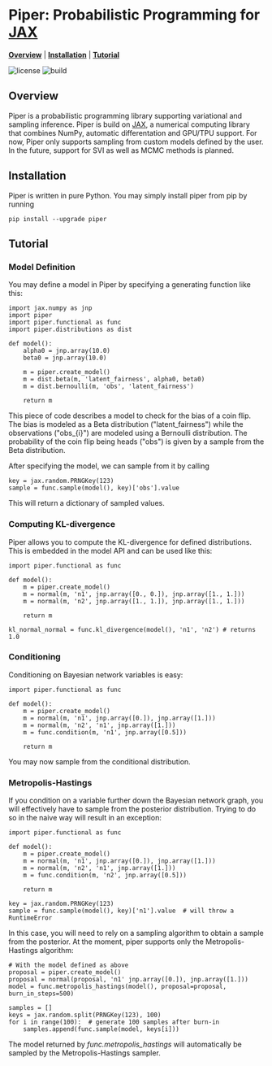 # Piper: Probabilistic Programming for [JAX]

[**Overview**](#overview)
| [**Installation**](#installation)
| [**Tutorial**](#tutorial)

![license](https://img.shields.io/github/license/branislav1991/piper)
![build](https://img.shields.io/github/workflow/status/branislav1991/piper/Python%20package)

## Overview

Piper is a probabilistic programming library supporting variational and sampling inference. Piper is build on [JAX], a numerical computing library that combines NumPy, automatic differentation and GPU/TPU support. For now, Piper only supports sampling from custom models defined by the user. In the future, support for SVI as well as MCMC methods is planned.

## Installation

Piper is written in pure Python. You may simply install piper from pip by running

    pip install --upgrade piper

## Tutorial

### Model Definition

You may define a model in Piper by specifying a generating function like this:

    import jax.numpy as jnp
    import piper
    import piper.functional as func
    import piper.distributions as dist

    def model():
        alpha0 = jnp.array(10.0)
        beta0 = jnp.array(10.0)
        
        m = piper.create_model()
        m = dist.beta(m, 'latent_fairness', alpha0, beta0)
        m = dist.bernoulli(m, 'obs', 'latent_fairness')

        return m
            
This piece of code describes a model to check for the bias of a coin flip. The bias
is modeled as a Beta distribution ("latent_fairness") while the observations
("obs_{i}") are modeled using a Bernoulli distribution. The probability of the 
coin flip being heads ("obs") is given by a sample from the Beta distribution.

After specifying the model, we can sample from it by calling

    key = jax.random.PRNGKey(123)
    sample = func.sample(model(), key)['obs'].value
    
This will return a dictionary of sampled values.

### Computing KL-divergence

Piper allows you to compute the KL-divergence for defined distributions. This is
embedded in the model API and can be used like this:

    import piper.functional as func
    
    def model():
        m = piper.create_model()
        m = normal(m, 'n1', jnp.array([0., 0.]), jnp.array([1., 1.]))
        m = normal(m, 'n2', jnp.array([1., 1.]), jnp.array([1., 1.]))
        
        return m

    kl_normal_normal = func.kl_divergence(model(), 'n1', 'n2') # returns 1.0
    
### Conditioning
    
Conditioning on Bayesian network variables is easy:

    import piper.functional as func

    def model():
        m = piper.create_model()
        m = normal(m, 'n1', jnp.array([0.]), jnp.array([1.]))
        m = normal(m, 'n2', 'n1', jnp.array([1.]))
        m = func.condition(m, 'n1', jnp.array([0.5]))
        
        return m
        
You may now sample from the conditional distribution.

### Metropolis-Hastings

If you condition on a variable further down the Bayesian network graph, you will
effectively have to sample from the posterior distribution. Trying to do so in the
naive way will result in an exception:

    import piper.functional as func

    def model():
        m = piper.create_model()
        m = normal(m, 'n1', jnp.array([0.]), jnp.array([1.]))
        m = normal(m, 'n2', 'n1', jnp.array([1.]))
        m = func.condition(m, 'n2', jnp.array([0.5]))
        
        return m
        
    key = jax.random.PRNGKey(123)
    sample = func.sample(model(), key)['n1'].value  # will throw a RuntimeError
    
In this case, you will need to rely on a sampling algorithm to obtain a sample from the
posterior. At the moment, piper supports only the Metropolis-Hastings algorithm:

    # With the model defined as above
    proposal = piper.create_model()
    proposal = normal(proposal, 'n1' jnp.array([0.]), jnp.array([1.]))
    model = func.metropolis_hastings(model(), proposal=proposal, burn_in_steps=500)

    samples = []
    keys = jax.random.split(PRNGKey(123), 100)
    for i in range(100):  # generate 100 samples after burn-in
        samples.append(func.sample(model, keys[i]))
        
The model returned by *func.metropolis_hastings* will automatically be sampled by the Metropolis-Hastings sampler.

[JAX]: https://github.com/google/jax